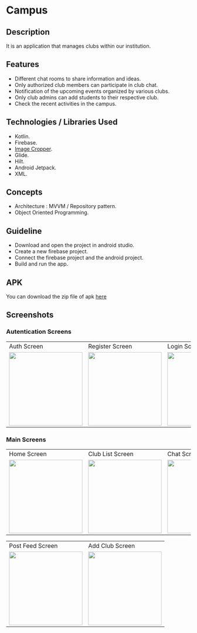 # Campus
## Description
It is an application that manages clubs within our institution.

## Features
- Different chat rooms to share information and ideas.
- Only authorized club members can participate in club chat.
- Notification of the upcoming events organized by various clubs.
- Only club admins can add students to their respective club.
- Check the recent activities in the campus.

## Technologies / Libraries Used
- Kotlin.
- Firebase.
- [Image Cropper](https://github.com/ArthurHub/Android-Image-Cropper).
- Glide.
- Hilt.
- Android Jetpack.
- XML.

## Concepts
- Architecture : MVVM / Repository pattern.
- Object Oriented Programming.

## Guideline
- Download and open the project in android studio.
- Create a new firebase project.
- Connect the firebase project and the android project.
- Build and run the app.

## APK
 You can download the zip file of apk [here](https://github.com/DivyanshFalodiya/campus-system/files/6391617/Campus.zip)
 
 ## Screenshots

### Autentication Screens
<table>
  <tr>
    <td>Auth Screen</td>
   <td>Register Screen</td>
     <td>Login Screen</td>
  </tr>
  <tr>
    <td><img src="https://cdn.discordapp.com/attachments/813666371807608886/836681281440841798/Screenshot_20210428-003510.png" width=200 ></td>
    <td><img src="https://cdn.discordapp.com/attachments/813666371807608886/836681280963870730/Screenshot_20210428-003522.png" width=200 ></td>
   <td><img src="https://cdn.discordapp.com/attachments/813666371807608886/836681281176862800/Screenshot_20210428-003516.png" width=200 ></td>
  </tr>
 </table>
 
 ### Main Screens
 
 <table>
  <tr>
    <td>Home Screen</td>
   <td>Club List Screen</td>
   <td>Chat Screen</td>
  </tr>
  <tr>
    <td><img src="https://cdn.discordapp.com/attachments/813666371807608886/836681280703299654/Screenshot_20210428-003941.png" width=200 ></td>
    <td><img src="https://cdn.discordapp.com/attachments/813666371807608886/836681281713602620/Screenshot_20210428-003454.png" width=200 ></td>
    <td><img src="https://cdn.discordapp.com/attachments/813666371807608886/836681406624694312/Screenshot_20210428-003446.png" width=200 ></td>
  </tr>
 </table>
 <table>
  <tr>
    <td>Post Feed Screen</td>
   <td>Add Club Screen</td>
  </tr>
  <tr>
    <td><img src="https://cdn.discordapp.com/attachments/813666371807608886/836681280417955880/Screenshot_20210428-004025.png" width=200 ></td>
    <td><img src="https://cdn.discordapp.com/attachments/813666371807608886/836681280191987742/Screenshot_20210428-004130.png" width=200 ></td>
  </tr>
 </table>
